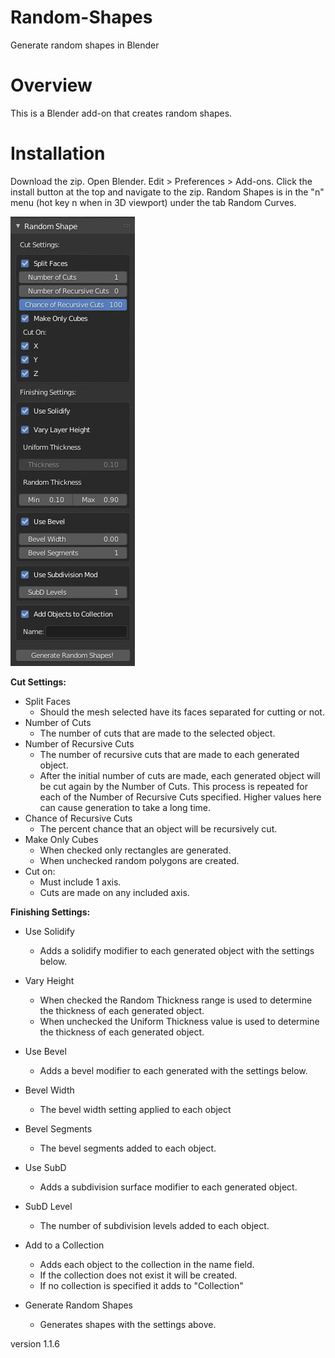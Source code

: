 # Random-Shapes
Generate random shapes in Blender

<h1>Overview</h1>

This is a Blender add-on that creates random shapes.

<h1>Installation</h1>
Download the zip. Open Blender. Edit > Preferences > Add-ons. Click the install button at the top and navigate to the zip.
Random Shapes is in the "n" menu (hot key n when in 3D viewport) under the tab Random Curves.</br>

![screenshot](images/readmeSS.JPG?raw=true)

<b>Cut Settings:</b></br>
* Split Faces
  * Should the mesh selected have its faces separated for cutting or not.
* Number of Cuts
  * The number of cuts that are made to the selected object.
* Number of Recursive Cuts
  * The number of recursive cuts that are made to each generated object.
  * After the initial number of cuts are made, each generated object will be cut again by the Number of Cuts. This process is repeated for each of the Number of Recursive Cuts specified. Higher values here can cause generation to take a long time.
* Chance of Recursive Cuts
  * The percent chance that an object will be recursively cut.
* Make Only Cubes
  * When checked only rectangles are generated.
  * When unchecked random polygons are created.
* Cut on:
  * Must include 1 axis.
  * Cuts are made on any included axis.

<b>Finishing Settings:</b></br>
* Use Solidify
  * Adds a solidify modifier to each generated object with the settings below.
* Vary Height
  * When checked the Random Thickness range is used to determine the thickness of each generated object.
  * When unchecked the Uniform Thickness value is used to determine the thickness of each generated object.

* Use Bevel
  * Adds a bevel modifier to each generated with the settings below.
* Bevel Width
  * The bevel width setting applied to each object
* Bevel Segments
  * The bevel segments added to each object.
  
* Use SubD
  * Adds a subdivision surface modifier to each generated object.
* SubD Level
  * The number of subdivision levels added to each object.
  
* Add to a Collection
  * Adds each object to the collection in the name field.
  * If the collection does not exist it will be created.
  * If no collection is specified it adds to "Collection"

* Generate Random Shapes
  * Generates shapes with the settings above.
  
version 1.1.6
